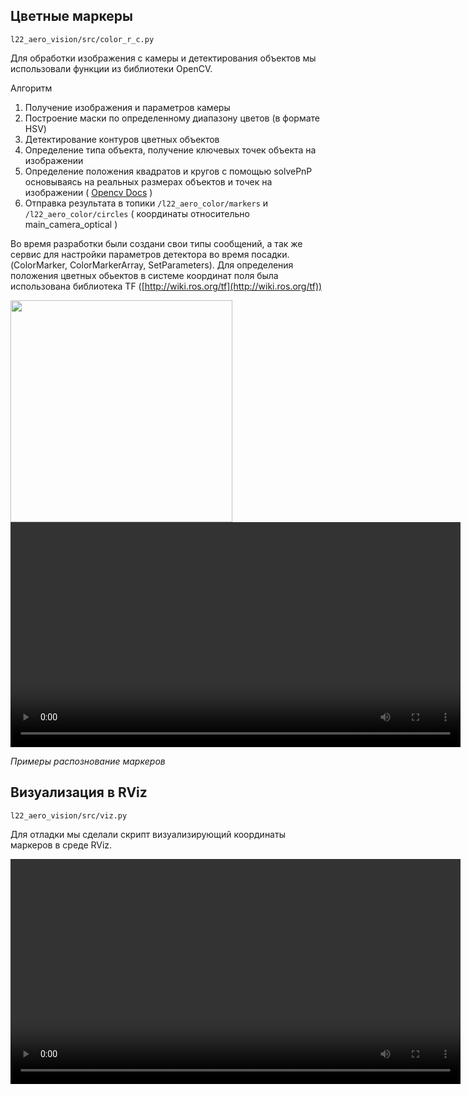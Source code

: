 ## Цветные маркеры
```l22_aero_vision/src/color_r_c.py```

Для обработки изображения с камеры и детектирования объектов мы использовали функции из библиотеки OpenCV.

Алгоритм

1. Получение изображения и параметров камеры
1. Построение маски по определенному диапазону цветов (в формате HSV)
1. Детектирование контуров цветных объектов
1. Определение типа объекта, получение ключевых точек объекта на изображении
1. Определение положения квадратов и кругов с помощью solvePnP основываясь на реальных размерах объектов и точек на изображении ( [Opencv Docs](https://docs.opencv.org/3.4/d9/d0c/group__calib3d.html#ga549c2075fac14829ff4a58bc931c033d) )
1. Отправка результата в топики ```/l22_aero_color/markers```  и  ```/l22_aero_color/circles``` ( координаты относительно main_camera_optical )

Во время разработки были создани свои типы сообщений, а так же сервис для настройки параметров детектора во время посадки. (ColorMarker, ColorMarkerArray, SetParameters). 
Для определения положения цветных обьектов в системе координат поля была использована библиотека TF ([http://wiki.ros.org/tf](http://wiki.ros.org/tf))

<!-- IMAGE or VIDEO -->
<img src="https://github.com/vas0x59/ior2020_uav_L22_AERO_info/raw/master/to_Gitbook/content/5_D1_2.png" height="355">
<video id="v1" autoplay preload="auto" loop height="360" controls src="https://github.com/vas0x59/ior2020_uav_L22_AERO_info/raw/master/to_Gitbook/content/r1.mp4">
<!-- <source id="vs1" ></source> -->
</video>
<p><i>Примеры распознование маркеров</i></p>

## Визуализация в RViz
```l22_aero_vision/src/viz.py```

Для отладки мы сделали скрипт визуализирующий координаты маркеров в среде RViz.

<!-- IMAGE or VIDEO -->

<video id="v2" autoplay preload="auto" loop  height="360" controls src="https://github.com/vas0x59/ior2020_uav_L22_AERO_info/raw/master/to_Gitbook/content/RViz.mp4">
<!-- <source id="vs2" ></source> -->
</video>

